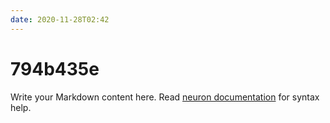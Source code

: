 ```yaml
---
date: 2020-11-28T02:42
---
```


# 794b435e

Write your Markdown content here. Read [neuron documentation](https://neuron.zettel.page/2011404.html) for syntax help.

